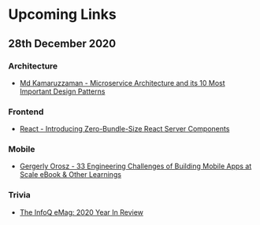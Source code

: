 # Upcoming Links

## 28th December 2020

### Architecture
- [Md Kamaruzzaman - Microservice Architecture and its 10 Most Important Design Patterns](https://towardsdatascience.com/microservice-architecture-and-its-10-most-important-design-patterns-824952d7fa41)

### Frontend
- [React - Introducing Zero-Bundle-Size React Server Components](https://reactjs.org/blog/2020/12/21/data-fetching-with-react-server-components.html)

### Mobile
- [Gergerly Orosz - 33 Engineering Challenges of Building Mobile Apps at Scale eBook & Other Learnings](https://gumroad.com/l/IuuuN)

### Trivia
- [The InfoQ eMag: 2020 Year In Review](https://www.infoq.com/minibooks/2020-year-review/)
